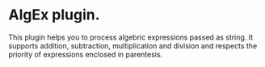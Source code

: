 # AlgEx plugin.

This plugin helps you to process algebric expressions passed as string.
It supports addition, subtraction, multiplication and division and respects the priority of expressions enclosed in parentesis.